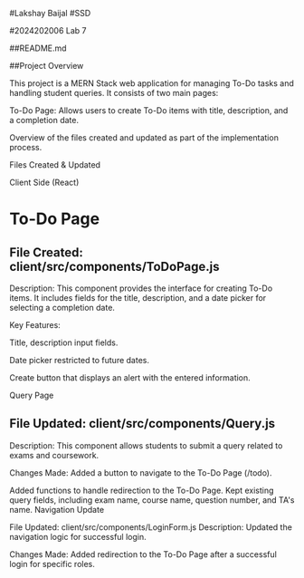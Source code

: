 #Lakshay Baijal #SSD

#2024202006 Lab 7

##README.md

##Project Overview

This project is a MERN Stack web application for managing To-Do tasks and handling student queries. It consists of two main pages:

To-Do Page: Allows users to create To-Do items with title, description, and a completion date.

Overview of the files created and updated as part of the implementation process.

Files Created & Updated

Client Side (React)

# To-Do Page

## File Created: client/src/components/ToDoPage.js

Description: This component provides the interface for creating To-Do items. It includes fields for the title, description, and a date picker for selecting a completion date.

Key Features:

Title, description input fields.

Date picker restricted to future dates.

Create button that displays an alert with the entered information.

Query Page

## File Updated: client/src/components/Query.js

Description: This component allows students to submit a query related to exams and coursework.

Changes Made:
Added a button to navigate to the To-Do Page (/todo).

Added functions to handle redirection to the To-Do Page.
Kept existing query fields, including exam name, course name, question number, and TA's name.
Navigation Update

File Updated: client/src/components/LoginForm.js
Description: Updated the navigation logic for successful login.

Changes Made:
Added redirection to the To-Do Page after a successful login for specific roles.


